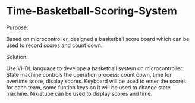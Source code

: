 # Time-Basketball-Scoring-System

Purpose:

Based on microcontroller, designed a basketball score board which can be used to record scores and count down.

Solution:

Use VHDL language to develope a basketball system on microcontroller. State machine controls the operation process: count down, time for overtime score, display scores. Keyboard will be used to enter the scores for each team, some funtion keys on it will be used to change state machine. Nixietube can be used to display scores and time.
